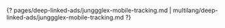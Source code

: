 {? pages/deep-linked-ads/junggglex-mobile-tracking.md | multilang/deep-linked-ads/junggglex-mobile-tracking.md ?}
